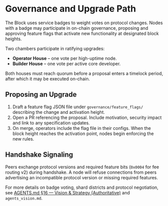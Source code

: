 # Governance and Upgrade Path

The Block uses service badges to weight votes on protocol changes. Nodes with a
badge may participate in on-chain governance, proposing and approving feature
flags that activate new functionality at designated block heights.

Two chambers participate in ratifying upgrades:

- **Operator House** – one vote per high-uptime node.
- **Builder House** – one vote per active core developer.

Both houses must reach quorum before a proposal enters a timelock period,
after which it may be executed on-chain.

## Proposing an Upgrade

1. Draft a feature flag JSON file under `governance/feature_flags/` describing
the change and activation height.
2. Open a PR referencing the proposal. Include motivation, security impact and
link to any specification updates.
3. On merge, operators include the flag file in their configs. When the block
height reaches the activation point, nodes begin enforcing the new rules.

## Handshake Signaling

Peers exchange protocol versions and required feature bits (`0x0004` for fee
routing v2) during handshake. A node will refuse connections from peers
advertising an incompatible protocol version or missing required features.

For more details on badge voting, shard districts and protocol negotiation, see
[AGENTS.md §16 — Vision & Strategy (Authoritative)](../AGENTS.md#16-vision--strategy-authoritative)
and `agents_vision.md`.
